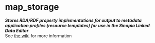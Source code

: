 # map_storage
***Stores RDA/RDF property implementations for output to metadata application profiles (resource templates) for use in the Sinopia Linked Data Editor***  
See [the wiki](https://github.com/uwlib-cams/sinopia_maps/wiki) for more information
